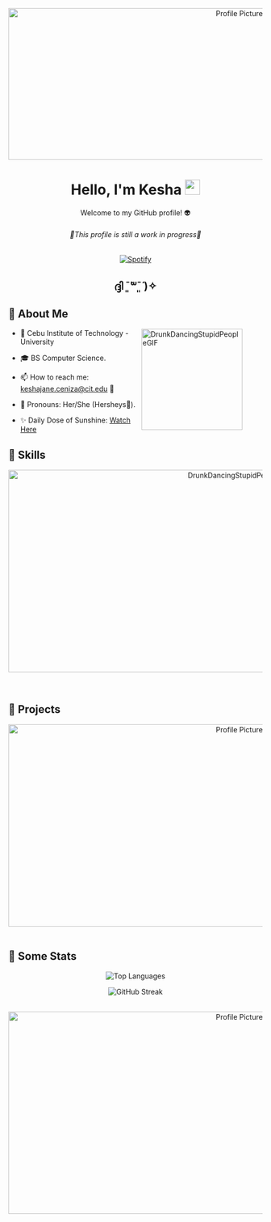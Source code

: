 <!-- Header -->
<p align="center">
  <img src="https://github.com/martianK3jC/martianK3jC/assets/150229810/dc1276fc-b7a5-4a21-bbab-2096201d80dd" alt="Profile Picture" width="900" height = "300"/>
</p>

<h1 align="center">Hello, I'm Kesha <img src="https://emojis.slackmojis.com/emojis/images/1536351075/4594/blob-wave.gif" width="30"/> </h1>

<p align="center">Welcome to my GitHub profile! 👽</p>
<h6 align="center">🫷This profile is still a work in progress🫸</h6>  
<!-- <h6 align="center">ctrl + shift + r to hard reload</h6> -->
<div align="center">

  [![Spotify](https://now-playing-profile-lac.vercel.app/api/now-playing)](https://open.spotify.com)
  
</div>

<h2 align="center">ദ്ദി ˉ͈̀꒳ˉ͈́ )✧</h2>

<!-- Introduction -->
## 👋 About Me

<div style="margin-right: 20px;">
  <p>
    <img src="https://github.com/martianK3jC/martianK3jC/assets/150229810/43075790-7e0a-4fca-af87-de71c0392724" alt="DrunkDancingStupidPeopleGIF" width="200" height="200" align="right" style="margin-right: 20px;"/>
  </p>
</div>

- 🏫 Cebu Institute of Technology - University

- 🎓 BS Computer Science.
  
- 📫 How to reach me: keshajane.ceniza@cit.edu 🦆
  
- 🍫 Pronouns: Her/She (Hersheys🫢).
  
- ✨ Daily Dose of Sunshine: [Watch Here](https://www.youtube.com/watch?v=QBc7rUduBUg&t=1)




<!-- Skills -->
## 🔧 Skills
<p align="center">
  <img src="https://github.com/martianK3jC/martianK3jC/assets/150229810/b7c27a51-8f8d-4968-8674-bdd0cf118f12" alt="DrunkDancingStupidPeopleGIF" width="900" height = "400"/>
</p>

<br>

<!-- Projects -->
## 📂 Projects
<div align="center">
  <img src="https://github.com/martianK3jC/martianK3jC/assets/150229810/56a760fa-7b31-48a4-bfbe-8a640295f8d3" alt="Profile Picture" width="900" height = "400"/>
</div>

<br>

<!-- My Statistics -->
## 📶 Some Stats

<!-- Top Languages -->
<p align="center">
  <img src="https://github-readme-stats.vercel.app/api/top-langs/?username=martianK3jC&theme=radical&hide_border=true&include_all_commits=false&count_private=true&layout=compact" alt="Top Languages" />
</p>

<!-- GitHub Streak -->
<p align="center">
  <img src="https://github-readme-streak-stats-two-sand.vercel.app?user=martianK3jC&theme=radical&border_radius=4.5" alt="GitHub Streak" />
</p>

<!-- Footer -->
<br>
<div align="center">
  <img src="https://github.com/martianK3jC/martianK3jC/assets/150229810/ca343634-4abd-46a1-af00-eaf05da28e34" alt="Profile Picture" width="900" height = "400"/>
</div>
<br/>

<!-- <p align="center">
  <img src="https://komarev.com/ghpvc/?username=tag-anKolagi"/>
</p> -->


